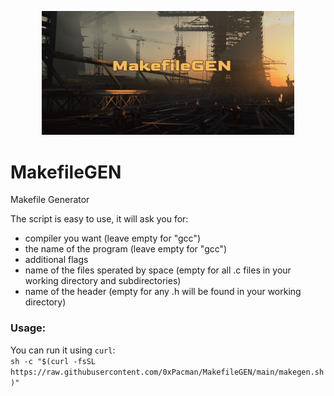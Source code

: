 <p align="center">
  <img src="https://raw.githubusercontent.com/0xPacman/MakefileGEN/main/makefilegen.png" width="80%" height="80%" alt="MakefileGEN logo">
</p>

# MakefileGEN
Makefile Generator

The script is easy to use, it will ask you for: 
- compiler you want (leave empty for "gcc")
- the name of the program (leave empty for "gcc")
- additional flags 
- name of the files sperated by space (empty for all .c files in your working directory and subdirectories)
- name of the header (empty for any .h will be found in your working directory)

### Usage: 
You can run it using `curl`:  
`sh -c "$(curl -fsSL https://raw.githubusercontent.com/0xPacman/MakefileGEN/main/makegen.sh)"`
